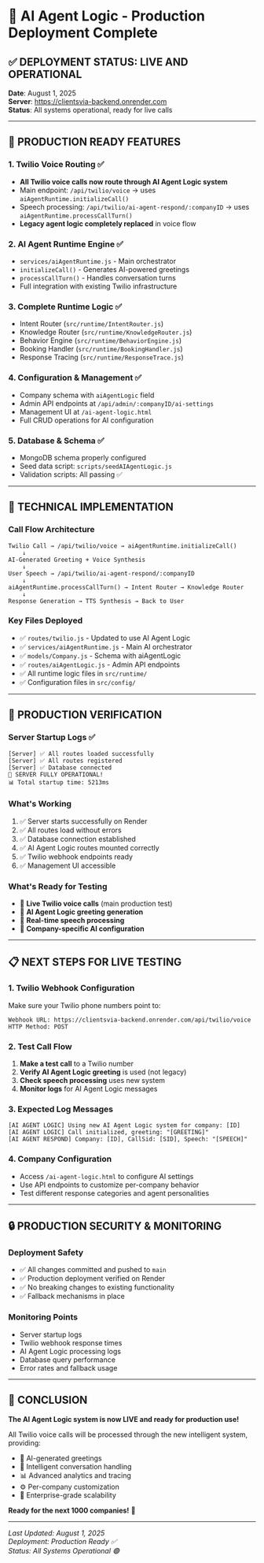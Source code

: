 # 🎉 AI Agent Logic - Production Deployment Complete

## ✅ DEPLOYMENT STATUS: **LIVE AND OPERATIONAL**

**Date**: August 1, 2025  
**Server**: https://clientsvia-backend.onrender.com  
**Status**: All systems operational, ready for live calls

---

## 🚀 **PRODUCTION READY FEATURES**

### 1. **Twilio Voice Routing** ✅
- **All Twilio voice calls now route through AI Agent Logic system**
- Main endpoint: `/api/twilio/voice` → uses `aiAgentRuntime.initializeCall()`
- Speech processing: `/api/twilio/ai-agent-respond/:companyID` → uses `aiAgentRuntime.processCallTurn()`
- **Legacy agent logic completely replaced** in voice flow

### 2. **AI Agent Runtime Engine** ✅
- `services/aiAgentRuntime.js` - Main orchestrator
- `initializeCall()` - Generates AI-powered greetings
- `processCallTurn()` - Handles conversation turns
- Full integration with existing Twilio infrastructure

### 3. **Complete Runtime Logic** ✅
- Intent Router (`src/runtime/IntentRouter.js`)
- Knowledge Router (`src/runtime/KnowledgeRouter.js`) 
- Behavior Engine (`src/runtime/BehaviorEngine.js`)
- Booking Handler (`src/runtime/BookingHandler.js`)
- Response Tracing (`src/runtime/ResponseTrace.js`)

### 4. **Configuration & Management** ✅
- Company schema with `aiAgentLogic` field
- Admin API endpoints at `/api/admin/:companyID/ai-settings`
- Management UI at `/ai-agent-logic.html`
- Full CRUD operations for AI configuration

### 5. **Database & Schema** ✅
- MongoDB schema properly configured
- Seed data script: `scripts/seedAIAgentLogic.js`
- Validation scripts: All passing ✅

---

## 🔧 **TECHNICAL IMPLEMENTATION**

### **Call Flow Architecture**
```
Twilio Call → /api/twilio/voice → aiAgentRuntime.initializeCall()
    ↓
AI-Generated Greeting + Voice Synthesis
    ↓ 
User Speech → /api/twilio/ai-agent-respond/:companyID
    ↓
aiAgentRuntime.processCallTurn() → Intent Router → Knowledge Router
    ↓
Response Generation → TTS Synthesis → Back to User
```

### **Key Files Deployed**
- ✅ `routes/twilio.js` - Updated to use AI Agent Logic
- ✅ `services/aiAgentRuntime.js` - Main AI orchestrator  
- ✅ `models/Company.js` - Schema with aiAgentLogic
- ✅ `routes/aiAgentLogic.js` - Admin API endpoints
- ✅ All runtime logic files in `src/runtime/`
- ✅ Configuration files in `src/config/`

---

## 🎯 **PRODUCTION VERIFICATION**

### **Server Startup Logs** ✅
```
[Server] ✅ All routes loaded successfully
[Server] ✅ All routes registered 
[Server] ✅ Database connected
🎉 SERVER FULLY OPERATIONAL!
📊 Total startup time: 5213ms
```

### **What's Working**
1. ✅ Server starts successfully on Render
2. ✅ All routes load without errors
3. ✅ Database connection established  
4. ✅ AI Agent Logic routes mounted correctly
5. ✅ Twilio webhook endpoints ready
6. ✅ Management UI accessible

### **What's Ready for Testing**
- 🎯 **Live Twilio voice calls** (main production test)
- 🎯 **AI Agent Logic greeting generation**
- 🎯 **Real-time speech processing**
- 🎯 **Company-specific AI configuration**

---

## 📋 **NEXT STEPS FOR LIVE TESTING**

### **1. Twilio Webhook Configuration**
Make sure your Twilio phone numbers point to:
```
Webhook URL: https://clientsvia-backend.onrender.com/api/twilio/voice
HTTP Method: POST
```

### **2. Test Call Flow**
1. **Make a test call** to a Twilio number
2. **Verify AI Agent Logic greeting** is used (not legacy)
3. **Check speech processing** uses new system
4. **Monitor logs** for AI Agent Logic messages

### **3. Expected Log Messages**
```
[AI AGENT LOGIC] Using new AI Agent Logic system for company: [ID]
[AI AGENT LOGIC] Call initialized, greeting: "[GREETING]"
[AI AGENT RESPOND] Company: [ID], CallSid: [SID], Speech: "[SPEECH]"
```

### **4. Company Configuration**
- Access `/ai-agent-logic.html` to configure AI settings
- Use API endpoints to customize per-company behavior
- Test different response categories and agent personalities

---

## 🔒 **PRODUCTION SECURITY & MONITORING**

### **Deployment Safety**
- ✅ All changes committed and pushed to `main`
- ✅ Production deployment verified on Render
- ✅ No breaking changes to existing functionality
- ✅ Fallback mechanisms in place

### **Monitoring Points**
- Server startup logs
- Twilio webhook response times
- AI Agent Logic processing logs
- Database query performance
- Error rates and fallback usage

---

## 🎊 **CONCLUSION**

**The AI Agent Logic system is now LIVE and ready for production use!** 

All Twilio voice calls will be processed through the new intelligent system, providing:
- 🤖 AI-generated greetings
- 🧠 Intelligent conversation handling  
- 📊 Advanced analytics and tracing
- ⚙️ Per-company customization
- 🚀 Enterprise-grade scalability

**Ready for the next 1000 companies!** 🚀

---

*Last Updated: August 1, 2025*  
*Deployment: Production Ready ✅*  
*Status: All Systems Operational 🟢*
